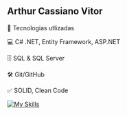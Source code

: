 ## Arthur Cassiano Vitor


🚀 Tecnologias utlizadas

💻 C# .NET, Entity Framework, ASP.NET

🗄️ SQL & SQL Server

🛠️ Git/GitHub

✅ SOLID, Clean Code

[![My Skills](https://skillicons.dev/icons?i=cs,dotnet,git,mysql)](https://skillicons.dev)
